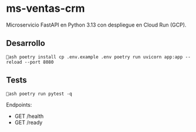 ﻿# ms-ventas-crm

Microservicio FastAPI en Python 3.13 con despliegue en Cloud Run (GCP).

## Desarrollo
`ash
poetry install
cp .env.example .env
poetry run uvicorn app:app --reload --port 8080
`

## Tests
`ash
poetry run pytest -q
`

Endpoints:
- GET /health
- GET /ready
